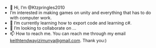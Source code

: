 - 👋 Hi, I’m @Ktzpringles2010
- I’m interested in making games on unity and everything that has to do with computer work.
- 🌱 I’m currently learning how to export code and learning c#.
- 💞️ I’m looking to collaborate on  ...
- 📫 How to reach me. You can reach me through my email keithtendwayizimunya@gmail.com. Thank you:)


<!---
Ktzpringles2010/Ktzpringles2010 is a ✨ special ✨ repository because its `README.md` (this file) appears on your GitHub profile.
You can click the Preview link to take a look at your changes.
--->
